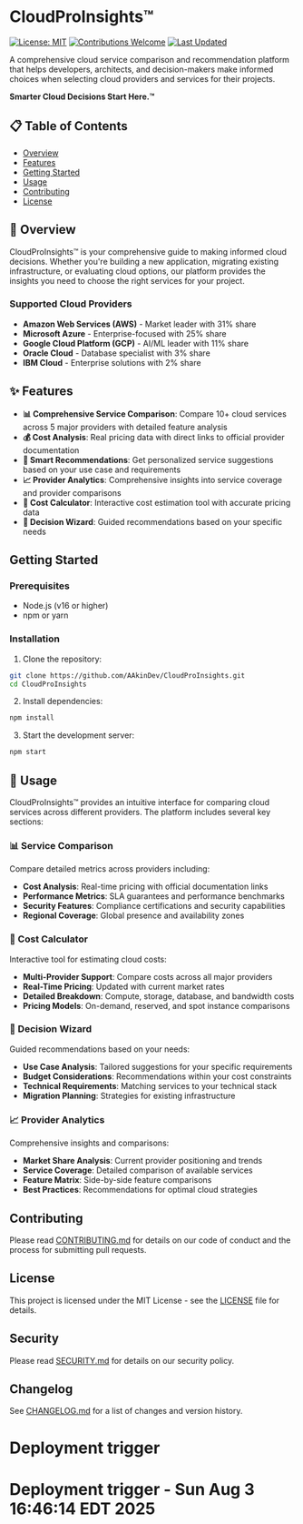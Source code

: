 # CloudProInsights™

[![License: MIT](https://img.shields.io/badge/License-MIT-yellow.svg)](https://opensource.org/licenses/MIT)
[![Contributions Welcome](https://img.shields.io/badge/contributions-welcome-brightgreen.svg?style=flat)](CONTRIBUTING.md)
[![Last Updated](https://img.shields.io/badge/last%20updated-2025--08--07-blue.svg)](https://github.com/AAkinDev/CloudProInsights)

A comprehensive cloud service comparison and recommendation platform that helps developers, architects, and decision-makers make informed choices when selecting cloud providers and services for their projects.

**Smarter Cloud Decisions Start Here.™**

## 📋 Table of Contents

- [Overview](#overview)
- [Features](#features)
- [Getting Started](#getting-started)
- [Usage](#usage)
- [Contributing](#contributing)
- [License](#license)

## 🎯 Overview

CloudProInsights™ is your comprehensive guide to making informed cloud decisions. Whether you're building a new application, migrating existing infrastructure, or evaluating cloud options, our platform provides the insights you need to choose the right services for your project.

### Supported Cloud Providers

- **Amazon Web Services (AWS)** - Market leader with 31% share
- **Microsoft Azure** - Enterprise-focused with 25% share  
- **Google Cloud Platform (GCP)** - AI/ML leader with 11% share
- **Oracle Cloud** - Database specialist with 3% share
- **IBM Cloud** - Enterprise solutions with 2% share

## ✨ Features

- **📊 Comprehensive Service Comparison**: Compare 10+ cloud services across 5 major providers with detailed feature analysis
- **💰 Cost Analysis**: Real pricing data with direct links to official provider documentation
- **🤝 Smart Recommendations**: Get personalized service suggestions based on your use case and requirements
- **📈 Provider Analytics**: Comprehensive insights into service coverage and provider comparisons
- **🧮 Cost Calculator**: Interactive cost estimation tool with accurate pricing data
- **🎯 Decision Wizard**: Guided recommendations based on your specific needs

## Getting Started

### Prerequisites

- Node.js (v16 or higher)
- npm or yarn

### Installation

1. Clone the repository:
```bash
git clone https://github.com/AAkinDev/CloudProInsights.git
cd CloudProInsights
```

2. Install dependencies:
```bash
npm install
```

3. Start the development server:
```bash
npm start
```

## 🚀 Usage

CloudProInsights™ provides an intuitive interface for comparing cloud services across different providers. The platform includes several key sections:

### 📊 Service Comparison
Compare detailed metrics across providers including:
- **Cost Analysis**: Real-time pricing with official documentation links
- **Performance Metrics**: SLA guarantees and performance benchmarks
- **Security Features**: Compliance certifications and security capabilities
- **Regional Coverage**: Global presence and availability zones

### 🧮 Cost Calculator
Interactive tool for estimating cloud costs:
- **Multi-Provider Support**: Compare costs across all major providers
- **Real-Time Pricing**: Updated with current market rates
- **Detailed Breakdown**: Compute, storage, database, and bandwidth costs
- **Pricing Models**: On-demand, reserved, and spot instance comparisons

### 🎯 Decision Wizard
Guided recommendations based on your needs:
- **Use Case Analysis**: Tailored suggestions for your specific requirements
- **Budget Considerations**: Recommendations within your cost constraints
- **Technical Requirements**: Matching services to your technical stack
- **Migration Planning**: Strategies for existing infrastructure

### 📈 Provider Analytics
Comprehensive insights and comparisons:
- **Market Share Analysis**: Current provider positioning and trends
- **Service Coverage**: Detailed comparison of available services
- **Feature Matrix**: Side-by-side feature comparisons
- **Best Practices**: Recommendations for optimal cloud strategies

## Contributing

Please read [CONTRIBUTING.md](CONTRIBUTING.md) for details on our code of conduct and the process for submitting pull requests.

## License

This project is licensed under the MIT License - see the [LICENSE](LICENSE) file for details.

## Security

Please read [SECURITY.md](SECURITY.md) for details on our security policy.

## Changelog

See [CHANGELOG.md](CHANGELOG.md) for a list of changes and version history. 
# Deployment trigger
# Deployment trigger - Sun Aug  3 16:46:14 EDT 2025
